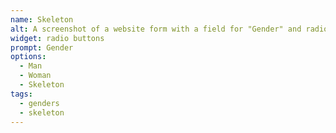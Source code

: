 ```yaml
---
name: Skeleton
alt: A screenshot of a website form with a field for "Gender" and radio buttons for "Man", "Woman", and "Skeleton"
widget: radio buttons
prompt: Gender
options:
  - Man
  - Woman
  - Skeleton
tags:
  - genders
  - skeleton
---
```


